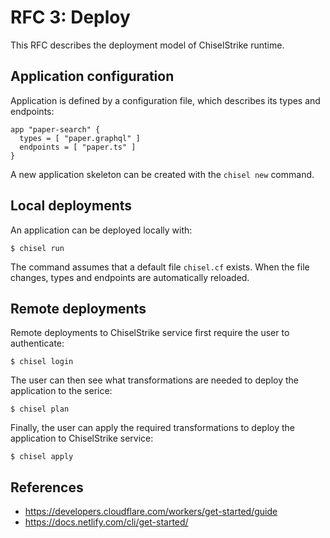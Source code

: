 # RFC 3: Deploy

This RFC describes the deployment model of ChiselStrike runtime.

## Application configuration

Application is defined by a configuration file, which describes its types and endpoints:

```
app "paper-search" {
  types = [ "paper.graphql" ]
  endpoints = [ "paper.ts" ]
}
```

A new application skeleton can be created with the `chisel new` command.

## Local deployments

An application can be deployed locally with:


```
$ chisel run
```

The command assumes that a default file `chisel.cf` exists. When the file changes, types and endpoints are automatically reloaded.

## Remote deployments

Remote deployments to ChiselStrike service first require the user to authenticate:

```
$ chisel login
```

The user can then see what transformations are needed to deploy the application to the serice:

```
$ chisel plan
```

Finally, the user can apply the required transformations to deploy the application to ChiselStrike service:

```
$ chisel apply
```

## References

* https://developers.cloudflare.com/workers/get-started/guide
* https://docs.netlify.com/cli/get-started/
